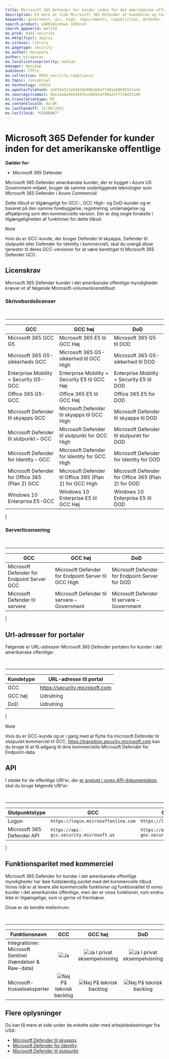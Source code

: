 ```yaml
---
title: Microsoft 365 Defender for kunder inden for det amerikanske offentlige
description: Få mere at vide Microsoft 365 Defender af kundekrav og funktioner, der er tilgængelige for kunder i det amerikanske Microsoft 365 Defender det amerikanske miljø
keywords: government, gcc, high, requirements, capabilities, defender, Microsoft 365 Defender, xdr, dod
search.product: eADQiWindows 10XVcnh
search.appverid: met150
ms.prod: m365-security
ms.mktglfcycl: deploy
ms.sitesec: library
ms.pagetype: security
ms.author: macapara
author: mjcaparas
ms.localizationpriority: medium
manager: dansimp
audience: ITPro
ms.collection: M365-security-compliance
ms.topic: conceptual
ms.technology: m365d
ms.openlocfilehash: 3e8f6e523a5483de99beb0af7d01ab96951b7a3e
ms.sourcegitcommit: 0ee2dabe402d44fecb6856af98a2ef7720d25189
ms.translationtype: MT
ms.contentlocale: da-DK
ms.lasthandoff: 12/09/2021
ms.locfileid: "63596967"
---
```

# <a name="microsoft-365-defender-for-us-government-customers"></a>Microsoft 365 Defender for kunder inden for det amerikanske offentlige

**Gælder for:**
- Microsoft 365 Defender

Microsoft 365 Defender amerikanske kunder, der er bygget i Azure US Government-miljøet, bruger de samme underliggende teknologier som Microsoft 365 Defender i Azure Commercial.

Dette tilbud er tilgængeligt for GCC-, GCC High- og DoD-kunder og er baseret på den samme forebyggelse, registrering, undersøgelse og afhjælpning som den kommercielle version. Der er dog nogle forskelle i tilgængeligheden af funktioner for dette tilbud.

> [!NOTE]
> Hvis du er GCC-kunde, der bruger Defender til skyapps, Defender til slutpunkt eller Defender for Identity i kommercielt, skal du overgå disse tjenester til deres GCC-versioner for at være berettiget til Microsoft 365 Defender GCC.

## <a name="licensing-requirements"></a>Licenskrav

Microsoft 365 Defender kunder i det amerikanske offentlige myndigheder kræver et af følgende Microsoft-volumenlicenstilbud:

### <a name="desktop-licensing"></a>Skrivebordslicenser

<br />

****

|GCC|GCC høj|DoD|
|---|---|---|
|Microsoft 365 GCC G5|Microsoft 365 E5 til GCC Høj|Microsoft 365 G5 til DOD|
|Microsoft 365 G5-sikkerheds GCC|Microsoft 365 G5-sikkerhed til GCC High|Microsoft 365 G5-sikkerhed til DOD|
|Enterprise Mobility + Security G5-GCC|Enterprise Mobility + Security E5 til GCC Høj|Enterprise Mobility + Security E5 til DOD|
|Office 365 G5-GCC|Office 365 E5 til GCC Høj|Office 365 E5 for DOD|
|Microsoft Defender til skyapps GCC|Microsoft Defender til skyapps til GCC High|Microsoft Defender til skyapps til DOD|
|Microsoft Defender til slutpunkt – GCC|Microsoft Defender til slutpunkt for GCC High|Microsoft Defender til slutpunkt for DOD|
|Microsoft Defender for Identity – GCC|Microsoft Defender for Identity for GCC High|Microsoft Defender for Identity for DOD|
|Microsoft Defender for Office 365 (Plan 2) GCC|Microsoft Defender til Office 365 (Plan 2) for GCC High|Microsoft Defender for Office 365 (Plan 2) for DOD|
|Windows 10 Enterprise E5-GCC|Windows 10 Enterprise E5 til GCC Høj|Windows 10 Enterprise E5 til DOD|
|

### <a name="server-licensing"></a>Serverlicensering

<br />

****

|GCC|GCC høj|DoD|
|---|---|---|
|Microsoft Defender for Endpoint Server GCC|Microsoft Defender for Endpoint Server til GCC High|Microsoft Defender for Endpoint Server for DOD|
|Microsoft Defender til servere|Microsoft Defender til servere – Government|Microsoft Defender til servere – Government|
|

## <a name="portal-urls"></a>Url-adresser for portaler

Følgende er URL-adresser Microsoft 365 Defender portalen for kunder i det amerikanske offentlige:

<br />

****

|Kundetype|URL-adresse til portal|
|---|---|
|GCC|<https://security.microsoft.com>|
|GCC høj|Udrulning|
|DoD|Udrulning|
|
> [!NOTE]
> Hvis du er GCC-kunde og er i gang med at flytte fra microsoft Defender til slutpunkt kommerciel til GCC, https://transition.security.microsoft.com kan du bruge til at få adgang til dine kommercielle Microsoft Defender for Endpoint-data.

## <a name="api"></a>API

I stedet for de offentlige URI'er, der [er angivet i vores API-dokumentation](api-overview.md), skal du bruge følgende URI'er:

<br />

****

|Slutpunktstype|GCC|GCC High & DoD|
|---|---|---|
|Logon|`https://login.microsoftonline.com`|`https://login.microsoftonline.us`|
|Microsoft 365 Defender API|`https://api-gcc.security.microsoft.us`|`https://api-gov.security.microsoft.us`|
|

## <a name="feature-parity-with-commercial"></a>Funktionsparitet med kommerciel

Microsoft 365 Defender for kunder i det amerikanske offentlige myndigheder har ikke fuldstændig paritet med det kommercielle tilbud. Vores mål er at levere alle kommercielle funktioner og funktionalitet til vores kunder i det amerikanske offentlige, men der er visse funktioner, som endnu ikke er tilgængelige, som vi gerne vil fremhæve.

Disse er de kendte mellemrum:

<br />

****

|Funktionsnavn|GCC|GCC høj|DoD|
|---|:---:|:---:|:---:|
|Integrationer: Microsoft Sentinel (hændelser & Raw-data)|![Ja](../defender-endpoint/images/svg/check-yes.svg)|![Ja](../defender-endpoint/images/svg/check-yes.svg) I privat eksempelvisning|![Ja](../defender-endpoint/images/svg/check-yes.svg) I privat eksempelvisning|
|Microsoft-trusselseksperter|![Nej](../defender-endpoint/images/svg/check-no.svg) På teknisk backlog|![Nej](../defender-endpoint/images/svg/check-no.svg) På teknisk backlog|![Nej](../defender-endpoint/images/svg/check-no.svg) På teknisk backlog|

## <a name="more-details"></a>Flere oplysninger

Du kan få mere at vide under de enkelte sider med arbejdsbelastninger fra USA:
- [Microsoft Defender til skyapps](/enterprise-mobility-security/solutions/ems-cloud-app-security-govt-service-description).
- [Microsoft Defender for Identity](/enterprise-mobility-security/solutions/ems-mdi-govt-service-description).
- [Microsoft Defender til slutpunkt](/microsoft-365/security/defender-endpoint/gov).
